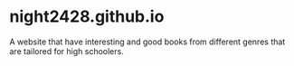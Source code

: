 # night2428.github.io


A website that have interesting and good books from different genres that are tailored for high schoolers.
